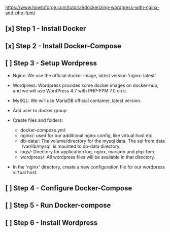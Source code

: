 https://www.howtoforge.com/tutorial/dockerizing-wordpress-with-nginx-and-php-fpm/
## [x] Step 1 - Install Docker
## [x] Step 2 - Install Docker-Compose
## [ ] Step 3 - Setup Wordpress
- Nginx: We use the official docker image, latest version 'nginx: latest'.
- Wordpress: Wordpress provides some docker images on docker-hub, and we will use WordPress 4.7 with PHP-FPM 7.0 on it.
- MySQL: We will use MariaDB official container, latest version.


- Add user to docker group
- Create files and folders:
  - docker-compose.yml:
  - nginx/: used for our additional nginx config, like virtual host etc.
  - db-data/: The volume/directory for the mysql data. The sql from data '/var/lib/mysql' is mounted to db-data directory.
  - logs/: Directory for application log, nginx, mariadb and php-fpm.
  - wordpress/: All wordpress files will be available in that directory.


- In the 'nginx' directory, create a new configuration file for our wordpress virtual host.


## [ ] Step 4 - Configure Docker-Compose








## [ ] Step 5 - Run Docker-compose
## [ ] Step 6 - Install Wordpress




